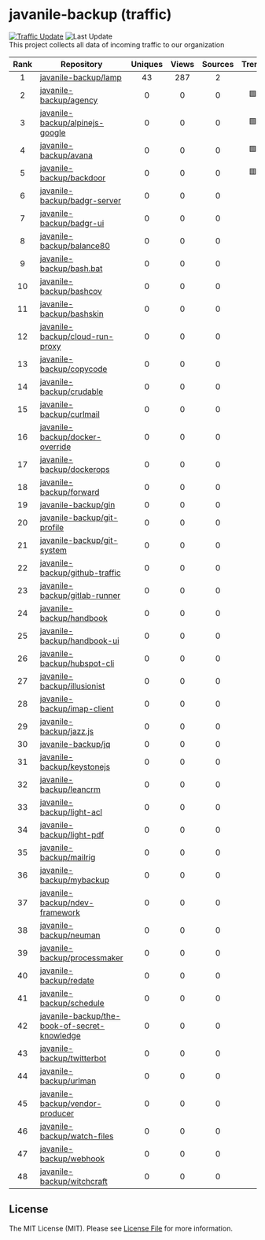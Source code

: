 # javanile-backup (traffic)
[![Traffic Update](https://github.com/javanile/github-traffic/actions/workflows/update.yml/badge.svg)](https://github.com/javanile/github-traffic/actions/workflows/update.yml)
![Last Update](https://img.shields.io/badge/Last%20Update-2024--02--04%2008%3A21%3A34%20UTC-blue)  
This project collects all data of incoming traffic to our organization  

| Rank | Repository | Uniques | Views | Sources | Trend |
|:----:|------------|:-----:|:-------:|:-------:|:-----:|
| 1 | [javanile-backup/lamp](https://github.com/javanile-backup/lamp) | 43 | 287 | 2 |  |
| 2 | [javanile-backup/agency](https://github.com/javanile-backup/agency) | 0 | 0 | 0 | 🟩 |
| 3 | [javanile-backup/alpinejs-google](https://github.com/javanile-backup/alpinejs-google) | 0 | 0 | 0 | 🟩 |
| 4 | [javanile-backup/avana](https://github.com/javanile-backup/avana) | 0 | 0 | 0 | 🟩 |
| 5 | [javanile-backup/backdoor](https://github.com/javanile-backup/backdoor) | 0 | 0 | 0 | 🟥 |
| 6 | [javanile-backup/badgr-server](https://github.com/javanile-backup/badgr-server) | 0 | 0 | 0 |  |
| 7 | [javanile-backup/badgr-ui](https://github.com/javanile-backup/badgr-ui) | 0 | 0 | 0 |  |
| 8 | [javanile-backup/balance80](https://github.com/javanile-backup/balance80) | 0 | 0 | 0 |  |
| 9 | [javanile-backup/bash.bat](https://github.com/javanile-backup/bash.bat) | 0 | 0 | 0 |  |
| 10 | [javanile-backup/bashcov](https://github.com/javanile-backup/bashcov) | 0 | 0 | 0 |  |
| 11 | [javanile-backup/bashskin](https://github.com/javanile-backup/bashskin) | 0 | 0 | 0 |  |
| 12 | [javanile-backup/cloud-run-proxy](https://github.com/javanile-backup/cloud-run-proxy) | 0 | 0 | 0 |  |
| 13 | [javanile-backup/copycode](https://github.com/javanile-backup/copycode) | 0 | 0 | 0 |  |
| 14 | [javanile-backup/crudable](https://github.com/javanile-backup/crudable) | 0 | 0 | 0 |  |
| 15 | [javanile-backup/curlmail](https://github.com/javanile-backup/curlmail) | 0 | 0 | 0 |  |
| 16 | [javanile-backup/docker-override](https://github.com/javanile-backup/docker-override) | 0 | 0 | 0 |  |
| 17 | [javanile-backup/dockerops](https://github.com/javanile-backup/dockerops) | 0 | 0 | 0 |  |
| 18 | [javanile-backup/forward](https://github.com/javanile-backup/forward) | 0 | 0 | 0 |  |
| 19 | [javanile-backup/gin](https://github.com/javanile-backup/gin) | 0 | 0 | 0 |  |
| 20 | [javanile-backup/git-profile](https://github.com/javanile-backup/git-profile) | 0 | 0 | 0 |  |
| 21 | [javanile-backup/git-system](https://github.com/javanile-backup/git-system) | 0 | 0 | 0 |  |
| 22 | [javanile-backup/github-traffic](https://github.com/javanile-backup/github-traffic) | 0 | 0 | 0 |  |
| 23 | [javanile-backup/gitlab-runner](https://github.com/javanile-backup/gitlab-runner) | 0 | 0 | 0 |  |
| 24 | [javanile-backup/handbook](https://github.com/javanile-backup/handbook) | 0 | 0 | 0 |  |
| 25 | [javanile-backup/handbook-ui](https://github.com/javanile-backup/handbook-ui) | 0 | 0 | 0 |  |
| 26 | [javanile-backup/hubspot-cli](https://github.com/javanile-backup/hubspot-cli) | 0 | 0 | 0 |  |
| 27 | [javanile-backup/illusionist](https://github.com/javanile-backup/illusionist) | 0 | 0 | 0 |  |
| 28 | [javanile-backup/imap-client](https://github.com/javanile-backup/imap-client) | 0 | 0 | 0 |  |
| 29 | [javanile-backup/jazz.js](https://github.com/javanile-backup/jazz.js) | 0 | 0 | 0 |  |
| 30 | [javanile-backup/jq](https://github.com/javanile-backup/jq) | 0 | 0 | 0 |  |
| 31 | [javanile-backup/keystonejs](https://github.com/javanile-backup/keystonejs) | 0 | 0 | 0 |  |
| 32 | [javanile-backup/leancrm](https://github.com/javanile-backup/leancrm) | 0 | 0 | 0 |  |
| 33 | [javanile-backup/light-acl](https://github.com/javanile-backup/light-acl) | 0 | 0 | 0 |  |
| 34 | [javanile-backup/light-pdf](https://github.com/javanile-backup/light-pdf) | 0 | 0 | 0 |  |
| 35 | [javanile-backup/mailrig](https://github.com/javanile-backup/mailrig) | 0 | 0 | 0 |  |
| 36 | [javanile-backup/mybackup](https://github.com/javanile-backup/mybackup) | 0 | 0 | 0 |  |
| 37 | [javanile-backup/ndev-framework](https://github.com/javanile-backup/ndev-framework) | 0 | 0 | 0 |  |
| 38 | [javanile-backup/neuman](https://github.com/javanile-backup/neuman) | 0 | 0 | 0 |  |
| 39 | [javanile-backup/processmaker](https://github.com/javanile-backup/processmaker) | 0 | 0 | 0 |  |
| 40 | [javanile-backup/redate](https://github.com/javanile-backup/redate) | 0 | 0 | 0 |  |
| 41 | [javanile-backup/schedule](https://github.com/javanile-backup/schedule) | 0 | 0 | 0 |  |
| 42 | [javanile-backup/the-book-of-secret-knowledge](https://github.com/javanile-backup/the-book-of-secret-knowledge) | 0 | 0 | 0 |  |
| 43 | [javanile-backup/twitterbot](https://github.com/javanile-backup/twitterbot) | 0 | 0 | 0 |  |
| 44 | [javanile-backup/urlman](https://github.com/javanile-backup/urlman) | 0 | 0 | 0 |  |
| 45 | [javanile-backup/vendor-producer](https://github.com/javanile-backup/vendor-producer) | 0 | 0 | 0 |  |
| 46 | [javanile-backup/watch-files](https://github.com/javanile-backup/watch-files) | 0 | 0 | 0 |  |
| 47 | [javanile-backup/webhook](https://github.com/javanile-backup/webhook) | 0 | 0 | 0 |  |
| 48 | [javanile-backup/witchcraft](https://github.com/javanile-backup/witchcraft) | 0 | 0 | 0 |  |
## License
The MIT License (MIT). Please see [License File](LICENSE) for more information.

